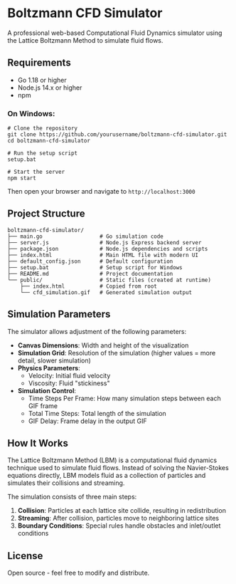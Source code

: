 # Boltzmann CFD Simulator

A professional web-based Computational Fluid Dynamics simulator using the Lattice Boltzmann Method to simulate fluid flows.

## Requirements

- Go 1.18 or higher
- Node.js 14.x or higher
- npm


### On Windows:
```batch
# Clone the repository
git clone https://github.com/yourusername/boltzmann-cfd-simulator.git
cd boltzmann-cfd-simulator

# Run the setup script
setup.bat

# Start the server
npm start
```

Then open your browser and navigate to `http://localhost:3000`

## Project Structure

```
boltzmann-cfd-simulator/
├── main.go                  # Go simulation code
├── server.js                # Node.js Express backend server
├── package.json             # Node.js dependencies and scripts
├── index.html               # Main HTML file with modern UI
├── default_config.json      # Default configuration
├── setup.bat                # Setup script for Windows
├── README.md                # Project documentation
└── public/                  # Static files (created at runtime)
    ├── index.html           # Copied from root
    └── cfd_simulation.gif   # Generated simulation output
```

## Simulation Parameters

The simulator allows adjustment of the following parameters:

- **Canvas Dimensions**: Width and height of the visualization
- **Simulation Grid**: Resolution of the simulation (higher values = more detail, slower simulation)
- **Physics Parameters**: 
  - Velocity: Initial fluid velocity
  - Viscosity: Fluid "stickiness"
- **Simulation Control**:
  - Time Steps Per Frame: How many simulation steps between each GIF frame
  - Total Time Steps: Total length of the simulation
  - GIF Delay: Frame delay in the output GIF


## How It Works

The Lattice Boltzmann Method (LBM) is a computational fluid dynamics technique used to simulate fluid flows. Instead of solving the Navier-Stokes equations directly, LBM models fluid as a collection of particles and simulates their collisions and streaming.

The simulation consists of three main steps:
1. **Collision**: Particles at each lattice site collide, resulting in redistribution
2. **Streaming**: After collision, particles move to neighboring lattice sites
3. **Boundary Conditions**: Special rules handle obstacles and inlet/outlet conditions

## License

Open source - feel free to modify and distribute.
